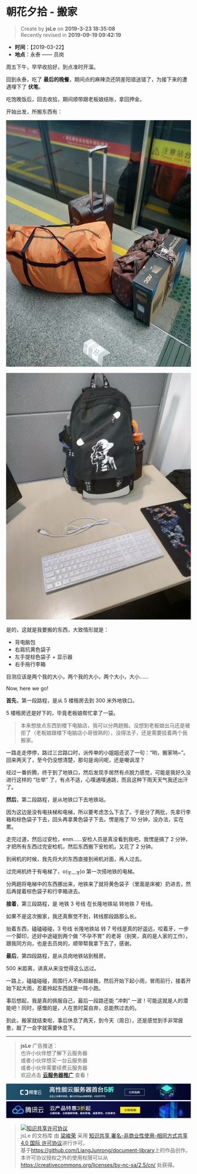 # 朝花夕拾 - 搬家

> Create by **jsLe** on **2019-3-23 18:35:08**  
> Recently revised in **2019-09-19 09:42:19**

- **时间**：【2019-03-22】
- **地点**：永泰 —— 员岗

周五下午，早早收拾好，到点准时开溜。

回到永泰，吃了 **最后的晚餐**，期间点的麻辣烫还阴差阳错送错了，为接下来的遭遇埋下了 **伏笔**。

吃饱晚饭后，回去收拾，期间顺带跟老板娘结账，拿回押金。

开始出发，所搬东西有：

![图](../../../../public-repertory/img/other-monologue-2019-03-22-1.jpg)

![图](../../../../public-repertory/img/other-monologue-2019-03-22-2.jpg)

是的，这就是我要搬的东西，大致情形就是：

- 背电脑包
- 右肩抗黄色袋子
- 左手提棕色袋子 + 显示器
- 右手拖行李箱

目测应该是两个我的大小，两个我的大小，两个大小，大小……

Now, here we go!

**首先**，第一段路程，是从 5 楼租房去到 300 米外地铁口。

5 楼租房还是好下的，毕竟老板娘帮忙拿了一袋。

> 本来想放点东西到楼下电脑店，我可以分两趟搬。没想到老板娘出马还是被拒了（老板娘跟楼下电脑店小哥很熟的），没得法子，还是需要挂着两个我搬家。

一路走走停停，路过三岔路口时，派传单的小姐姐还说了一句：“哟，搬家呐~”。回来两天了，至今仍没想清楚，那句是询问呢，还是嘲讽涅？

经过一番折腾，终于到了地铁口，然后发现手居然有点脱力感觉，可能是我好久没进行这样的 “壮举” 了，有点不适，心噗通噗通跳，而且这种下雨天天气我还出汗了。

**然后**，第二段路程，是从地铁口下去地铁站。

因为这边是没有电扶梯和电梯，所以要考虑怎么下去了。于是分了两批，先拿行李箱和棕色袋子下去，回头再拿黄色袋子下去。愣是拖了 10 分钟，没办法，实在累。

走完过道，然后过安检，enm......安检人员是真没看到我吧，我愣是搞了 2 分钟，才把所有东西过完安检机，然后东西搬下安检机，又花了 2 分钟。

到闸机的时候，我先将大的东西直接到闸机对面，再人过去。

过完闸机终于有电梯了，o(╥﹏╥)o 第一次搭地铁的电梯。

分两趟将电梯中的东西挪出来，地铁来了就将黄色袋子（里面是床被）扔进去，然后再提着棕色袋子和行李箱进去。

**接着**，第三段路程，是 地铁 3 号线 在长隆地铁站 转地铁 7 号线。

如果不是这次搬家，我还真察觉不到，转线那段路那么长。

抬着东西，磕磕碰碰，3 号线 长隆地铁站 转 7 号线是真的好遥远，咬着牙，一步一个脚印，还好中途碰到两个做 “不孕不育” 的老哥（别笑，真的是人家的工作），跟我同方向，也是去员岗的，顺带帮我拿下去了，感谢。

**最后**，第四段路程，是从员岗地铁站到租房。

500 米距离，讲真从来没觉得这么远过。

一路上，磕磕碰碰，周围行人不断超越我，然后开始下起小雨，冒雨前行，接着开始下起大雨，忍着拎起东西就是一阵小跑。

事后想起，我是真的佩服自己，最后一段路还能 “冲刺” 一波！可能这就是人的潜能吧！同时，感慨的是，人在苦时莫自弃，总能熬过去的。

到此，搬家就结束啦，事后休息了两天，到今天（周日），还是感觉到手非常疲惫，敲了一会字就需要休息下。

---

> **jsLe** 广告推送：  
> 也许小伙伴想了解下云服务器  
> 或者小伙伴想买一台云服务器  
> 或者小伙伴需要续费云服务器  
> 欢迎点击 **[云服务器推广](https://github.com/LiangJunrong/document-library/blob/master/other-library/Monologue/%E7%A8%B3%E9%A3%9F%E8%89%B0%E9%9A%BE.md)** 查看！

[![图](../../../../public-repertory/img/z-small-seek-ali-3.jpg)](https://promotion.aliyun.com/ntms/act/qwbk.html?userCode=w7hismrh)
[![图](../../../../public-repertory/img/z-small-seek-tencent-2.jpg)](https://cloud.tencent.com/redirect.php?redirect=1014&cps_key=49f647c99fce1a9f0b4e1eeb1be484c9&from=console)

> <a rel="license" href="http://creativecommons.org/licenses/by-nc-sa/4.0/"><img alt="知识共享许可协议" style="border-width:0" src="https://i.creativecommons.org/l/by-nc-sa/4.0/88x31.png" /></a><br /><span xmlns:dct="http://purl.org/dc/terms/" property="dct:title">jsLe 的文档库</span> 由 <a xmlns:cc="http://creativecommons.org/ns#" href="https://github.com/LiangJunrong/document-library" property="cc:attributionName" rel="cc:attributionURL">梁峻荣</a> 采用 <a rel="license" href="http://creativecommons.org/licenses/by-nc-sa/4.0/">知识共享 署名-非商业性使用-相同方式共享 4.0 国际 许可协议</a>进行许可。<br />基于<a xmlns:dct="http://purl.org/dc/terms/" href="https://github.com/LiangJunrong/document-library" rel="dct:source">https://github.com/LiangJunrong/document-library</a>上的作品创作。<br />本许可协议授权之外的使用权限可以从 <a xmlns:cc="http://creativecommons.org/ns#" href="https://creativecommons.org/licenses/by-nc-sa/2.5/cn/" rel="cc:morePermissions">https://creativecommons.org/licenses/by-nc-sa/2.5/cn/</a> 处获得。
